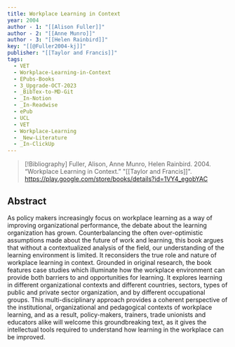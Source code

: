 ```yaml
---
title: Workplace Learning in Context
year: 2004
author - 1: "[[Alison Fuller]]"
author - 2: "[[Anne Munro]]"
author - 3: "[[Helen Rainbird]]"
key: "[[@Fuller2004-kj]]"
publisher: "[[Taylor and Francis]]"
tags:
  - VET
  - Workplace-Learning-in-Context
  - EPubs-Books
  - 3_Upgrade-OCT-2023
  - _BibTex-to-MD-Git
  - _In-Notion
  - _In-Readwise
  - ePub
  - UCL
  - VET
  - Workplace-Learning
  - _New-Literature
  - _In-ClickUp
---
```


> [!Bibliography]
> Fuller, Alison, Anne Munro, Helen Rainbird. 2004. “Workplace Learning in Context.” "[[Taylor and Francis]]". https://play.google.com/store/books/details?id=1VY4_egobYAC

## Abstract
As policy makers increasingly focus on workplace learning as a way of improving organizational performance, the debate about the learning organization has grown. Counterbalancing the often over-optimistic assumptions made about the future of work and learning, this book argues that without a contextualized analysis of the field, our understanding of the learning environment is limited. It reconsiders the true role and nature of workplace learning in context. Grounded in original research, the book features case studies which illuminate how the workplace environment can provide both barriers to and opportunities for learning. It explores learning in different organizational contexts and different countries, sectors, types of public and private sector organization, and by different occupational groups. This multi-disciplinary approach provides a coherent perspective of the institutional, organizational and pedagogical contexts of workplace learning, and as a result, policy-makers, trainers, trade unionists and educators alike will welcome this groundbreaking text, as it gives the intellectual tools required to understand how learning in the workplace can be improved.